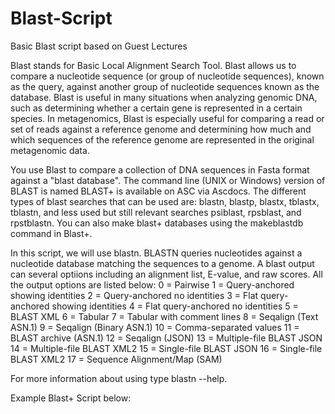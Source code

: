 # Blast-Script
Basic Blast script based on Guest Lectures 

Blast stands for Basic Local Alignment Search Tool. Blast allows us to compare a nucleotide sequence (or group of nucleotide sequences),
known as the query, against another group of nucleotide sequences known as the database. Blast is useful in many situations when analyzing
genomic DNA, such as determining whether a certain gene is represented in a certain species. 
In metagenomics, Blast is especially useful for comparing a read or set of reads against a reference genome and determining how much and
which sequences of the reference genome are represented in the original metagenomic data.

You use Blast to compare a collection of DNA sequences in Fasta format against a "blast database". The command line (UNIX or Windows) version of BLAST is named BLAST+ is available on ASC via Ascdocs. The different types of blast searches that can be used are: blastn, 
blastp, blastx, tblastx, tblastn, and less used but still relevant searches psiblast, rpsblast, and rpstblastn. You can also make blast+ 
databases using the makeblastdb command in Blast+.

In this script, we will use blastn. BLASTN queries nucleotides against a nucleotide database matching the sequences to a genome. 
A blast output can several optiions including an alignment list, E-value, and raw scores. All the output options are listed below:
0 = Pairwise
1 = Query-anchored showing identities
2 = Query-anchored no identities
3 = Flat query-anchored showing identities
4 = Flat query-anchored no identities
5 = BLAST XML
6 = Tabular
7 = Tabular with comment lines
8 = Seqalign (Text ASN.1)
9 = Seqalign (Binary ASN.1)
10 = Comma-separated values
11 = BLAST archive (ASN.1)
12 = Seqalign (JSON)
13 = Multiple-file BLAST JSON
14 = Multiple-file BLAST XML2
15 = Single-file BLAST JSON
16 = Single-file BLAST XML2
17 = Sequence Alignment/Map (SAM) 

For more information about using type blastn --help. 

Example Blast+ Script below:






